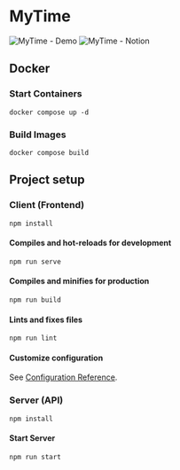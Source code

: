 # MyTime

![MyTime - Demo](https://richardkrikler.com/images/MyTime/MyTime%20-%20Demo.png)
![MyTime - Notion](https://richardkrikler.com/images/MyTime/MyTime%20-%20Notion.png)

## Docker
### Start Containers
```
docker compose up -d
```

### Build Images
```
docker compose build
```


## Project setup

### Client (Frontend)
```
npm install
```

#### Compiles and hot-reloads for development
```
npm run serve
```

#### Compiles and minifies for production
```
npm run build
```

#### Lints and fixes files
```
npm run lint
```

#### Customize configuration
See [Configuration Reference](https://cli.vuejs.org/config/).


### Server (API)
```
npm install
```

#### Start Server
```
npm run start
```
